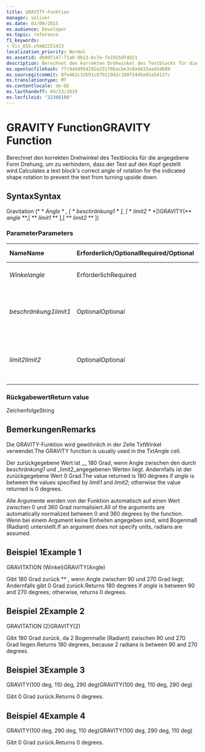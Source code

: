```yaml
---
title: GRAVITY-Funktion
manager: soliver
ms.date: 03/09/2015
ms.audience: Developer
ms.topic: reference
f1_keywords:
- Vis_DSS.chm82251433
localization_priority: Normal
ms.assetid: db80f147-71a0-0b23-bc7e-fe1915dfdd21
description: Berechnet den korrekten Drehwinkel des Textblocks für die angegebene Form Drehung, um zu verhindern, dass der Text auf den Kopf gestellt wird.
ms.openlocfilehash: 77c944d954292e231f8bacbe3c8a4433aad5d689
ms.sourcegitcommit: 8fe462c32b91c87911942c188f3445e85a54137c
ms.translationtype: MT
ms.contentlocale: de-DE
ms.lasthandoff: 04/23/2019
ms.locfileid: "32360186"
---
```

# <a name="gravity-function"></a><span data-ttu-id="4df19-103">GRAVITY Function</span><span class="sxs-lookup"><span data-stu-id="4df19-103">GRAVITY Function</span></span>

<span data-ttu-id="4df19-104">Berechnet den korrekten Drehwinkel des Textblocks für die angegebene Form Drehung, um zu verhindern, dass der Text auf den Kopf gestellt wird.</span><span class="sxs-lookup"><span data-stu-id="4df19-104">Calculates a text block's correct angle of rotation for the indicated shape rotation to prevent the text from turning upside down.</span></span>
  
## <a name="syntax"></a><span data-ttu-id="4df19-105">Syntax</span><span class="sxs-lookup"><span data-stu-id="4df19-105">Syntax</span></span>

<span data-ttu-id="4df19-106">Gravitation (\* \* *Angle* \* *, [* \* *beschränkung1* \* *], [* \* *limit2* \* \*])</span><span class="sxs-lookup"><span data-stu-id="4df19-106">GRAVITY(\*\* *angle* \*\*,[ \*\* *limit1* \*\* ],[ \*\* *limit2* \*\* ])</span></span> 
  
### <a name="parameters"></a><span data-ttu-id="4df19-107">Parameter</span><span class="sxs-lookup"><span data-stu-id="4df19-107">Parameters</span></span>

|<span data-ttu-id="4df19-108">**Name**</span><span class="sxs-lookup"><span data-stu-id="4df19-108">**Name**</span></span>|<span data-ttu-id="4df19-109">**Erforderlich/Optional**</span><span class="sxs-lookup"><span data-stu-id="4df19-109">**Required/Optional**</span></span>|<span data-ttu-id="4df19-110">**Datentyp**</span><span class="sxs-lookup"><span data-stu-id="4df19-110">**Data Type**</span></span>|<span data-ttu-id="4df19-111">**Beschreibung**</span><span class="sxs-lookup"><span data-stu-id="4df19-111">**Description**</span></span>|
|:-----|:-----|:-----|:-----|
| <span data-ttu-id="4df19-112">_Winkel_</span><span class="sxs-lookup"><span data-stu-id="4df19-112">_angle_</span></span> <br/> |<span data-ttu-id="4df19-113">Erforderlich</span><span class="sxs-lookup"><span data-stu-id="4df19-113">Required</span></span>  <br/> |<span data-ttu-id="4df19-114">**String**</span><span class="sxs-lookup"><span data-stu-id="4df19-114">**String**</span></span> <br/> | <span data-ttu-id="4df19-115">Der Winkel des Shapes.</span><span class="sxs-lookup"><span data-stu-id="4df19-115">The shape's angle.</span></span>  <br/> |
| <span data-ttu-id="4df19-116">_beschränkung1_</span><span class="sxs-lookup"><span data-stu-id="4df19-116">_limit1_</span></span> <br/> |<span data-ttu-id="4df19-117">Optional</span><span class="sxs-lookup"><span data-stu-id="4df19-117">Optional</span></span>  <br/> |<span data-ttu-id="4df19-118">**String**</span><span class="sxs-lookup"><span data-stu-id="4df19-118">**String**</span></span> <br/> |<span data-ttu-id="4df19-119">Erste Drehbegrenzung.</span><span class="sxs-lookup"><span data-stu-id="4df19-119">First limit of rotation.</span></span> <span data-ttu-id="4df19-120">Der Standardwert beträgt 90 Grad.</span><span class="sxs-lookup"><span data-stu-id="4df19-120">Default is 90 degrees.</span></span>  <br/> |
| <span data-ttu-id="4df19-121">_limit2_</span><span class="sxs-lookup"><span data-stu-id="4df19-121">_limit2_</span></span> <br/> |<span data-ttu-id="4df19-122">Optional</span><span class="sxs-lookup"><span data-stu-id="4df19-122">Optional</span></span>  <br/> |<span data-ttu-id="4df19-123">**String**</span><span class="sxs-lookup"><span data-stu-id="4df19-123">**String**</span></span> <br/> |<span data-ttu-id="4df19-124">Zweite Drehbegrenzung.</span><span class="sxs-lookup"><span data-stu-id="4df19-124">Second limit of rotation.</span></span> <span data-ttu-id="4df19-125">Der Standardwert beträgt 270 Grad.</span><span class="sxs-lookup"><span data-stu-id="4df19-125">Default is 270 degrees.</span></span>  <br/> |
   
### <a name="return-value"></a><span data-ttu-id="4df19-126">Rückgabewert</span><span class="sxs-lookup"><span data-stu-id="4df19-126">Return value</span></span>

<span data-ttu-id="4df19-127">Zeichenfolge</span><span class="sxs-lookup"><span data-stu-id="4df19-127">String</span></span>
  
## <a name="remarks"></a><span data-ttu-id="4df19-128">Bemerkungen</span><span class="sxs-lookup"><span data-stu-id="4df19-128">Remarks</span></span>

<span data-ttu-id="4df19-129">Die GRAVITY-Funktion wird gewöhnlich in der Zelle TxtWinkel verwendet.</span><span class="sxs-lookup"><span data-stu-id="4df19-129">The GRAVITY function is usually used in the TxtAngle cell.</span></span> 
  
<span data-ttu-id="4df19-130">Der zurückgegebene Wert ist __ 180 Grad, wenn Angle zwischen den durch _beschränkung1_ und _limit2_angegebenen Werten liegt. Andernfalls ist der zurückgegebene Wert 0 Grad.</span><span class="sxs-lookup"><span data-stu-id="4df19-130">The value returned is 180 degrees if  _angle_ is between the values specified by  _limit1_ and  _limit2_; otherwise the value returned is 0 degrees.</span></span>
  
<span data-ttu-id="4df19-131">Alle Argumente werden von der Funktion automatisch auf einen Wert zwischen 0 und 360 Grad normalisiert.</span><span class="sxs-lookup"><span data-stu-id="4df19-131">All of the arguments are automatically normalized between 0 and 360 degrees by the function.</span></span> <span data-ttu-id="4df19-132">Wenn bei einem Argument keine Einheiten angegeben sind, wird Bogenmaß (Radiant) unterstellt.</span><span class="sxs-lookup"><span data-stu-id="4df19-132">If an argument does not specify units, radians are assumed.</span></span> 
  
## <a name="example-1"></a><span data-ttu-id="4df19-133">Beispiel 1</span><span class="sxs-lookup"><span data-stu-id="4df19-133">Example 1</span></span>

<span data-ttu-id="4df19-134">GRAVITATION (Winkel)</span><span class="sxs-lookup"><span data-stu-id="4df19-134">GRAVITY(Angle)</span></span>
  
<span data-ttu-id="4df19-135">Gibt 180 Grad zurück \*\* , wenn Angle zwischen 90 und 270 Grad liegt; Andernfalls gibt 0 Grad zurück.</span><span class="sxs-lookup"><span data-stu-id="4df19-135">Returns 180 degrees if  *angle*  is between 90 and 270 degrees; otherwise, returns 0 degrees.</span></span> 
  
## <a name="example-2"></a><span data-ttu-id="4df19-136">Beispiel 2</span><span class="sxs-lookup"><span data-stu-id="4df19-136">Example 2</span></span>

<span data-ttu-id="4df19-137">GRAVITATION (2)</span><span class="sxs-lookup"><span data-stu-id="4df19-137">GRAVITY(2)</span></span>
  
<span data-ttu-id="4df19-138">Gibt 180 Grad zurück, da 2 Bogenmaße (Radiant) zwischen 90 und 270 Grad liegen.</span><span class="sxs-lookup"><span data-stu-id="4df19-138">Returns 180 degrees, because 2 radians is between 90 and 270 degrees.</span></span>
  
## <a name="example-3"></a><span data-ttu-id="4df19-139">Beispiel 3</span><span class="sxs-lookup"><span data-stu-id="4df19-139">Example 3</span></span>

<span data-ttu-id="4df19-140">GRAVITY(100 deg, 110 deg, 290 deg)</span><span class="sxs-lookup"><span data-stu-id="4df19-140">GRAVITY(100 deg, 110 deg, 290 deg)</span></span>
  
<span data-ttu-id="4df19-141">Gibt 0 Grad zurück.</span><span class="sxs-lookup"><span data-stu-id="4df19-141">Returns 0 degrees.</span></span>
  
## <a name="example-4"></a><span data-ttu-id="4df19-142">Beispiel 4</span><span class="sxs-lookup"><span data-stu-id="4df19-142">Example 4</span></span>

<span data-ttu-id="4df19-143">GRAVITY(100 deg, 290 deg, 110 deg)</span><span class="sxs-lookup"><span data-stu-id="4df19-143">GRAVITY(100 deg, 290 deg, 110 deg)</span></span>
  
<span data-ttu-id="4df19-144">Gibt 0 Grad zurück.</span><span class="sxs-lookup"><span data-stu-id="4df19-144">Returns 0 degrees.</span></span>
  

